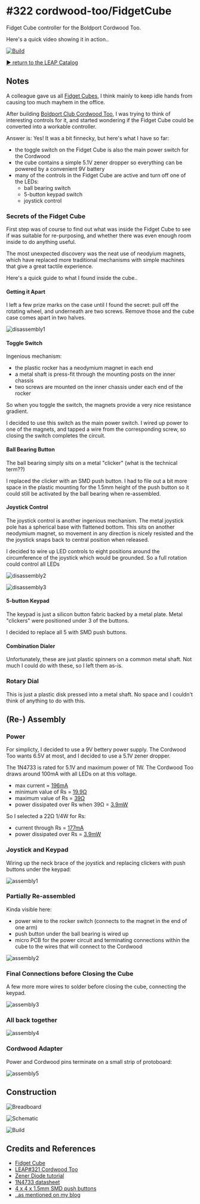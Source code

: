 # #322 cordwood-too/FidgetCube

Fidget Cube controller for the Boldport Cordwood Too.

Here's a quick video showing it in action..

[![Build](./assets/FidgetCube_build.jpg?raw=true)](http://www.youtube.com/watch?v=38SNS3a9aF8)

[:arrow_forward: return to the LEAP Catalog](http://leap.tardate.com)

## Notes

A colleague gave us all [Fidget Cubes](https://thefidgetcube.co/), I think mainly to keep idle hands from causing too much mayhem in the office.

After building [Boldport Club Cordwood Too](./..), I was trying to think of interesting controls for it, and started wondering if the Fidget Cube
could be converted into a workable controller.

Answer is: Yes! It was a bit finnecky, but here's what I have so far:

* the toggle switch on the Fidget Cube is also the main power switch for the Cordwood
* the cube contains a simple 5.1V zener dropper so everything can be powered by a convenient 9V battery
* many of the controls in the Fidget Cube are active and turn off one of the LEDs:
  * ball bearing switch
  * 5-button keypad switch
  * joystick control


### Secrets of the Fidget Cube

First step was of course to find out what was inside the Fidget Cube to see if was suitable for re-purposing,
and whether there was even enough room inside to do anything useful.

The most unexpected discovery was the neat use of neodyium magnets, which have replaced more traditional mechanisms
with simple machines that give a great tactile experience.

Here's a quick guide to what I found inside the cube..

#### Getting it Apart

I left a few prize marks on the case until I found the secret: pull off the rotating wheel, and underneath are two screws.
Remove those and the cube case comes apart in two halves.

![disassembly1](./assets/disassembly1.jpg?raw=true)

#### Toggle Switch

Ingenious mechanism:

* the plastic rocker has a neodymium magnet in each end
* a metal shaft is press-fit through the mounting posts on the inner chassis
* two screws are mounted on the inner chassis under each end of the rocker

So when you toggle the switch, the magnets provide a very nice resistance gradient.

I decided to use this switch as the main power switch. I wired up power to one of the magnets,
and tapped a wire from the corresponding screw, so closing the switch completes the circuit.


#### Ball Bearing Button

The ball bearing simply sits on a metal "clicker" (what is the technical term??)

I replaced the clicker with an SMD push button.
I had to file out a bit more space in the plastic mounting for the 1.5mm height of the push button
so it could still be activated by the ball bearing when re-assembled.


#### Joystick Control

The joystick control is another ingenious mechanism.
The metal joystick pole has a spherical base with flattened bottom.
This sits on another neodymium magnet, so movement in any direction is nicely resisted and the the joystick
snaps back to central position when released.

I decided to wire up LED controls to eight positions around the circumference of the joystick which would be grounded.
So a full rotation could control all LEDs

![disassembly2](./assets/disassembly2.jpg?raw=true)

![disassembly3](./assets/disassembly3.jpg?raw=true)


#### 5-button Keypad

The keypad is just a silicon button fabric backed by a metal plate.
Metal "clickers" were positioned under 3 of the buttons.

I decided to replace all 5 with SMD push buttons.

#### Combination Dialer

Unfortunately, these are just plastic spinners on a common metal shaft.
Not much I could do with these, so I left them as-is.

### Rotary Dial

This is just a plastic disk pressed into a metal shaft. No space and I couldn't think of anything to do with this.


## (Re-) Assembly


### Power

For simplicty, I decided to use a 9V bettery power supply. The Cordwood Too wants 6.5V at most,
and I decided to use a 5.1V zener dropper.


The 1N4733 is rated for 5.1V and maximum power of 1W.
The Cordwood Too draws around 100mA with all LEDs on at this voltage.

* max current = [196mA](http://www.wolframalpha.com/input/?i=1W%2F5.1V)
* minimum value of Rs = [19.9Ω](http://www.wolframalpha.com/input/?i=(9V+-+5.1V)%2F(1W%2F5.1V))
* maximum value of Rs = [39Ω](http://www.wolframalpha.com/input/?i=(9V+-+5.1V)%2F100mA)
* power dissipated over Rs when 39Ω = [3.9mW](http://www.wolframalpha.com/input/?i=100mA%5E2+*+39%CE%A9)

So I selected a 22Ω 1/4W for Rs:

* current through Rs = [177mA](http://www.wolframalpha.com/input/?i=(9V+-+5.1V)%2F22%CE%A9)
* power dissipated over Rs = [3.9mW](http://www.wolframalpha.com/input/?i=177mA%5E2+*+22%CE%A9)


### Joystick and Keypad

Wiring up the neck brace of the joystick and replacing clickers with push buttons under the keypad:

![assembly1](./assets/assembly1.jpg?raw=true)

### Partially Re-assembled

Kinda visible here:

* power wire to the rocker switch (connects to the magnet in the end of one arm)
* push button under the ball bearing is wired up
* micro PCB for the power circuit and terminating connections within the cube to the wires that will connect to the Cordwood

![assembly2](./assets/assembly2.jpg?raw=true)

### Final Connections before Closing the Cube

A few more more wires to solder before closing the cube, connecting the keypad.

![assembly3](./assets/assembly3.jpg?raw=true)

### All back together

![assembly4](./assets/assembly4.jpg?raw=true)

### Cordwood Adapter

Power and Cordwood pins terminate on a small strip of protoboard:

![assembly5](./assets/assembly5.jpg?raw=true)


## Construction

![Breadboard](./assets/FidgetCube_bb.jpg?raw=true)

![Schematic](./assets/FidgetCube_schematic.jpg?raw=true)

![Build](./assets/FidgetCube_build.jpg?raw=true)

## Credits and References
* [Fidget Cube](https://thefidgetcube.co/)
* [LEAP#321 Cordwood Too](./..)
* [Zener Diode tutorial](http://www.electronics-tutorials.ws/diode/diode_7.html)
* [1N4733 datasheet](http://www.futurlec.com/Diodes/1N4733.shtml)
* [4 x 4 x 1.5mm SMD push buttons](https://www.aliexpress.com/item/Free-shipping-100PCS-4-4-1-5mm-4x4x1-5mm-SMD-push-button-switch-microswitch-Tact-Switch/836256964.html)
* [..as mentioned on my blog](http://blog.tardate.com/2017/06/leap322-fidget-cube-cordwood-controller.html)

